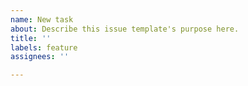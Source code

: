 ```yaml
---
name: New task
about: Describe this issue template's purpose here.
title: ''
labels: feature
assignees: ''

---
```



